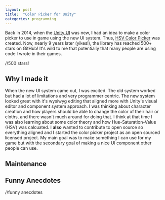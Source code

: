 ```yaml
---
layout: post
title:  "Color Picker for Unity"
categories: programming
---
```


Back in 2014, when the [Unity UI](https://blog.unity.com/technology/overview-of-the-new-ui-system) was new, I had an idea to make a color picker to use in game using the new UI system. Thus, [HSV Color Picker](https://github.com/judah4/HSV-Color-Picker-Unity) was created. Now, nearly 9 years later (yikes!), the library has reached 500+ stars on GitHub! 
It's wild to me that potentially that many people are using code I wrote in their games.


//500 stars!

<!--more-->

## Why I made it

When the new UI system came out, I was excited. The old system worked but had a lot of limitations and very programmer centric. The new system looked great with it's wysiwyg editing that aligned more with Unity's visual editor and component system approach.
I was thinking about character creation and how players should be able to change the color of their hair or cloths, and there wasn't much around for doing that. I think at that time I was also learning about some color theory and how Hue-Saturation-Value (HSV) was calcuated. 
I **also** wanted to contribute to open source so everything aligned and I started the color picker project as an open sourced licensed project.
My main goal was to make something I can use for my game but with the secondary goal of making a nice UI component other people can use.

## Maintenance


## Funny Anecdotes
//funny anecdotes 




